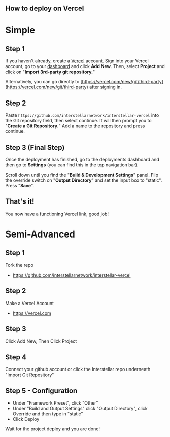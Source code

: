 ## How to deploy on Vercel

# Simple

## Step 1
If you haven't already, create a [Vercel](https://vercel.com) account. Sign into your Vercel account, go to your [dashboard](https://vercel.com/dashboard) and click **Add New**. Then, select **Project** and click on "**Import 3rd-party git repository.**"

Alternatively, you can go directly to [https://vercel.com/new/git/third-party](https://vercel.com/new/git/third-party) after signing in.

## Step 2
Paste `https://github.com/interstellarnetwork/interstellar-vercel` into the Git repository field, then select continue. It will then prompt you to "**Create a Git Repository.**" Add a name to the repository and press continue.

## Step 3 (Final Step)
Once the deployment has finished, go to the deployments dashboard and then go to **Settings** (you can find this in the top navigation bar).

Scroll down until you find the "**Build & Development Settings**" panel. Flip the override switch on "**Output Directory**" and set the input box to "static". Press "**Save**".

## That's it!
You now have a functioning Vercel link, good job!

# Semi-Advanced

## Step 1
Fork the repo
- https://github.com/interstellarnetwork/interstellar-vercel

## Step 2
 Make a Vercel Account
- https://vercel.com

## Step 3
Click Add New, Then Click Project

## Step 4

Connect your github account or click the Interstellar repo underneath "Import Git Repository"

 
## Step 5 - Configuration

- Under "Framework Preset", click "Other"
- Under "Build and Output Settings" click "Output Directory", click Override and then type in "static"
- Click Deploy

Wait for the project deploy and you are done!


